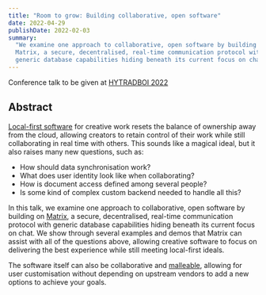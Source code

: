 ```yaml
---
title: "Room to grow: Building collaborative, open software"
date: 2022-04-29
publishDate: 2022-02-03
summary:
  "We examine one approach to collaborative, open software by building on
  Matrix, a secure, decentralised, real-time communication protocol with
  generic database capabilities hiding beneath its current focus on chat."
---
```


Conference talk to be given at [HYTRADBOI 2022](https://www.hytradboi.com/)

## Abstract

[Local-first software](https://www.inkandswitch.com/local-first/) for creative
work resets the balance of ownership away from the cloud, allowing creators to
retain control of their work while still collaborating in real time with others.
This sounds like a magical ideal, but it also raises many new questions, such
as:

* How should data synchronisation work?
* What does user identity look like when collaborating?
* How is document access defined among several people?
* Is some kind of complex custom backend needed to handle all this?

In this talk, we examine one approach to collaborative, open software by
building on [Matrix](https://matrix.org/), a secure, decentralised, real-time
communication protocol with generic database capabilities hiding beneath its
current focus on chat. We show through several examples and demos that Matrix
can assist with all of the questions above, allowing creative software to focus
on delivering the best experience while still meeting local-first ideals.

The software itself can also be collaborative and
[malleable](https://malleable.systems/), allowing for user customisation without
depending on upstream vendors to add a new options to achieve your goals.

